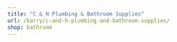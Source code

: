 ```yaml
---
title: "C & H Plumbing & Bathroom Supplies"
url: /barry/c-and-h-plumbing-and-bathroom-supplies/
shop: bathroom
---
```

